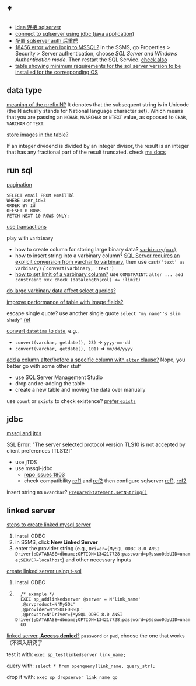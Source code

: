# *

- [idea 连接 sqlserver](https://www.jetbrains.com/help/datagrip/db-tutorial-connecting-to-ms-sql-server.html#connect-by-using-sql-server-authentication)
- [connect to sqlserver using jdbc (java application)](https://stackoverflow.com/questions/2451892/how-do-i-connect-to-a-sql-server-2008-database-using-jdbc)
- [配置 sqlserver auth 后重启](https://blog.csdn.net/qq_39217004/article/details/105164041)
- [18456 error when login to MSSQL?](https://stackoverflow.com/questions/20923015/login-to-microsoft-sql-server-error-18456) in the SSMS, go Properties > Security > Server authentication, choose _SQL Server and Windows Authentication mode_. Then restart the SQL Service. [check also](https://docs.microsoft.com/en-us/sql/database-engine/configure-windows/change-server-authentication-mode?view=sql-server-ver15)
- [table showing minimum requirements for the sql server version to be installed for the corresponding OS](https://docs.microsoft.com/en-us/troubleshoot/sql/general/use-sql-server-in-windows)

## data type

[meaning of the prefix N?](https://stackoverflow.com/questions/10025032/what-is-the-meaning-of-the-prefix-n-in-t-sql-statements-and-when-should-i-use-it) It denotes that the subsequent string is in Unicode \(the N actually stands for National language character set\). Which means that you are passing an `NCHAR`, `NVARCHAR` or `NTEXT` value, as opposed to `CHAR`, `VARCHAR` or `TEXT`.

[store images in the table?](https://stackoverflow.com/questions/5613898/storing-images-in-sql-server/5613926#5613926)

If an integer dividend is divided by an integer divisor, the result is an integer that has any fractional part of the result truncated. check [ms docs](https://docs.microsoft.com/en-us/sql/t-sql/language-elements/divide-transact-sql?view=sql-server-ver16#result-types)

## run sql

[pagination](https://stackoverflow.com/questions/2135418/equivalent-of-limit-and-offset-for-sql-server)

```tsql
SELECT email FROM emailTbl
WHERE user_id=3
ORDER BY Id
OFFSET 0 ROWS
FETCH NEXT 10 ROWS ONLY;
```

[use transactions](https://stackoverflow.com/questions/10153648/correct-use-of-transactions-in-sql-server)

play with `varbinary`
- how to create column for storing large binary data? [`varbinary(max)`](https://stackoverflow.com/a/8240903/11844003)
- how to insert string into a varbinary column? [SQL Server requires an explicit conversion from varchar to varbinary](https://stackoverflow.com/a/3275585/11844003), then use `cast('text' as varbinary)` / `convert(varbinary, 'text')`
- [how to set limit of a varbinary column?](https://stackoverflow.com/questions/34741079/can-i-set-2-mb-for-maximum-size-of-varbinary) use `CONSTRAINT`: `alter ... add constraint xxx check (datalength(col) <= :limit)`

[do large varbinary data affect select queries?](https://dba.stackexchange.com/questions/232941/do-varcharmax-nvarcharmax-and-varbinarymax-columns-affect-select-queries)

[improve performance of table with image fields?](https://stackoverflow.com/questions/2253582/how-to-improve-performance-in-sql-server-table-with-image-fields)

escape single quote? use another single quote `select 'my name''s slim shady'` [ref](https://stackoverflow.com/questions/1586560/how-do-i-escape-a-single-quote-in-sql-server)

[convert `datetime` to `date`](https://docs.microsoft.com/en-us/sql/t-sql/functions/cast-and-convert-transact-sql?view=sql-server-ver16#date-and-time-styles), e.g.,
- `convert(varchar, getdate(), 23)` => `yyyy-mm-dd`
- `convert(varchar, getdate(), 101)` => `mm/dd/yyyy`

[add a column after/before a specific column with `alter` clause?](https://stackoverflow.com/a/4732461) Nope, you better go with some other stuff
- use SQL Server Management Studio
- drop and re-adding the table
- create a new table and moving the data over manually

use `count` or `exists` to check existence? [prefer `exists`](https://stackoverflow.com/a/3271464)

## jdbc

[mssql and jtds](https://stackoverflow.com/questions/4393766/differences-between-ms-sql-microsofts-jdbc-drivers-and-jtdss-driver)

SSL Error: "The server selected protocol version TLS10 is not accepted by client preferences [TLS12]"

- use jTDS
- use mssql-jdbc
  - [repo issues 1803](https://github.com/microsoft/mssql-jdbc/issues/1803)
  - check compatibility [ref1](https://docs.microsoft.com/en-us/sql/connect/jdbc/microsoft-jdbc-driver-for-sql-server-support-matrix?view=sql-server-ver15#sql-version-compatibility) and [ref2](https://support.microsoft.com/en-us/topic/kb3135244-tls-1-2-support-for-microsoft-sql-server-e4472ef8-90a9-13c1-e4d8-44aad198cdbe) then configure sqlserver [ref1](https://stackoverflow.com/questions/67261458/com-microsoft-sqlserver-jdbc-sqlserverexception-the-driver-could-not-establish), [ref2](https://stackoverflow.com/questions/68126780/how-to-fix-the-server-selected-protocol-version-tls10-is-not-accepted-by-client)

insert string as `nvarchar`? [`PreparedStatement.setNString()`](https://stackoverflow.com/questions/38654672/sql-server-nvarchar-and-java-prepared-statement#comment64692422_38654672)

## linked server

[steps to create linked mysql server](https://www.mssqltips.com/sqlservertip/4570/access-mysql-data-from-sql-server-via-a-linked-server/)
1. install ODBC
2. in SSMS, click **New Linked Server**
3. enter the provider string (e.g., `Driver={MySQL ODBC 8.0 ANSI Driver};DATABASE=dbname;OPTION=134217728;password=p@sswo0d;UID=uname;SERVER=localhost`) and other necessary inputs

[create linked server using t-sql](https://database.guide/create-a-linked-server-in-sql-server-t-sql-example/)
1. install ODBC
2. ```tsql
     /* example */
     EXEC sp_addlinkedserver @server = N'link_name'
     ,@srvproduct=N'MySQL'
     ,@provider=N'MSOLEDBSQL'
     ,@provstr=N'Driver={MySQL ODBC 8.0 ANSI Driver};DATABASE=dbname;OPTION=134217728;password=p@sswo0d;UID=uname;SERVER=localhost'
     GO
     ```

[linked server, **Access denied**?](https://dba.stackexchange.com/a/269918) `password` or `pwd`, choose the one that works（不深入研究了

test it with: `exec sp_testlinkedserver link_name;`

query with: `select * from openquery(link_name, query_str);`

drop it with: `exec sp_dropserver link_name go`
